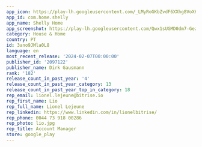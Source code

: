 ```yaml
---
app_icon: https://play-lh.googleusercontent.com/_LMyRoGKbZvdF6XXhg8VoXK6O5-LypW7v4TMnlz3vfDie0KNUZ3qivicX7gEtmaxJX8
app_id: com.home.shelly
app_name: Shelly Home
app_screenshot: https://play-lh.googleusercontent.com/Qwx1sUGMD0dm7-GezrTEMUyt9S5nv_F4gKNgZhSoKVUelXgpTgTTQOrvBpsk_9337MM
category: House & Home
country: PT
id: 3ano9JMla0L8
language: en
most_recent_release: '2024-02-07T00:00:00'
publisher_id: '2097122'
publisher_name: Dirk Gausmann
rank: '182'
release_count_in_past_year: '4'
release_count_in_past_year_category: 13
release_count_in_past_year_top_in_category: 18
rep_email: lionel.lejeune@bitrise.io
rep_first_name: Lio
rep_full_name: Lionel Lejeune
rep_linkedin: https://www.linkedin.com/in/lionelbitrise/
rep_phone: 0044 73 918 00286
rep_photo: lio.jpg
rep_title: Account Manager
store: google_play
---
```

